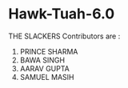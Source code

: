 # Hawk-Tuah-6.0
THE SLACKERS
Contributors are :
1. PRINCE SHARMA
2. BAWA SINGH
3. AARAV GUPTA
4. SAMUEL MASIH